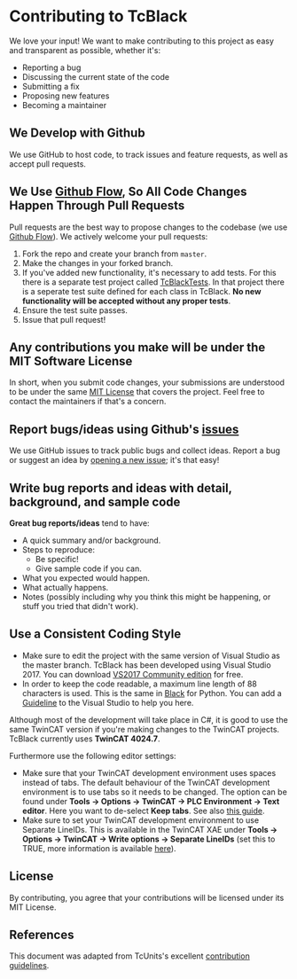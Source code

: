 # Contributing to TcBlack
We love your input! We want to make contributing to this project as easy and 
transparent as possible, whether it's:

- Reporting a bug
- Discussing the current state of the code
- Submitting a fix
- Proposing new features
- Becoming a maintainer

## We Develop with Github
We use GitHub to host code, to track issues and feature requests, as well as accept 
pull requests.

## We Use [Github Flow](https://guides.github.com/introduction/flow/index.html), So All Code Changes Happen Through Pull Requests
Pull requests are the best way to propose changes to the codebase (we use 
[Github Flow](https://guides.github.com/introduction/flow/index.html)). We actively 
welcome your pull requests:

1. Fork the repo and create your branch from `master`.
2. Make the changes in your forked branch.
2. If you've added new functionality, it's necessary to add tests. For this there is a 
separate test project called [TcBlackTests](https://github.com/Roald87/TcBlack/tree/master/src/TcBlackTests). 
In that project there is a seperate test suite defined for each class in TcBlack.
**No new functionality will be accepted without any proper tests**.
3. Ensure the test suite passes.
4. Issue that pull request!

## Any contributions you make will be under the MIT Software License
In short, when you submit code changes, your submissions are understood to be under the 
same [MIT License](http://choosealicense.com/licenses/mit/) that covers the project. 
Feel free to contact the maintainers if that's a concern.

## Report bugs/ideas using Github's [issues](https://github.com/Roald87/TcBlack/issues)
We use GitHub issues to track public bugs and collect ideas. Report a bug or suggest an
idea by [opening a new issue](https://github.com/Roald87/TcBlack/issues/new); 
it's that easy!

## Write bug reports and ideas with detail, background, and sample code

**Great bug reports/ideas** tend to have:

- A quick summary and/or background.
- Steps to reproduce:
  - Be specific!
  - Give sample code if you can.
- What you expected would happen.
- What actually happens.
- Notes (possibly including why you think this might be happening, or stuff you tried 
that didn't work).

## Use a Consistent Coding Style
* Make sure to edit the project with the same version of Visual Studio as the master 
branch. TcBlack has been developed using Visual Studio 2017. You can download
[VS2017 Community edition](https://visualstudio.microsoft.com/vs/older-downloads/) for 
free.
* In order to keep the code readable, a maximum line length of 88 characters is used.
This is the same in [Black](https://github.com/psf/black) for Python. You can add
a [Guideline](https://marketplace.visualstudio.com/items?itemName=PaulHarrington.EditorGuidelines)
to the Visual Studio to help you here.

Although most of the development will take place in C#, it is good to use the same 
TwinCAT version if you're making changes to the TwinCAT projects. TcBlack currently 
uses **TwinCAT 4024.7**.

Furthermore use the following editor settings:

* Make sure that your TwinCAT development environment uses spaces instead of tabs. The 
default behaviour of the TwinCAT development environment is to use tabs so it needs to 
be changed. The option can be found under **Tools → Options → TwinCAT → PLC Environment
 → Text editor**. Here you want to de-select **Keep tabs**. See also 
[this guide](https://alltwincat.com/2017/04/14/replace-tabs-with-whitespaces/).
* Make sure to set your TwinCAT development environment to use Separate LineIDs. This 
is available in the TwinCAT XAE under 
**Tools → Options → TwinCAT → Write options → Separate LineIDs** (set this to TRUE, 
more information is available [here](https://infosys.beckhoff.com/english.php?content=../content/1033/tc3_userinterface/18014403202147467.html&id=)).

## License
By contributing, you agree that your contributions will be licensed under its MIT License.

## References
This document was adapted from TcUnits's excellent [contribution guidelines](https://github.com/tcunit/TcUnit/blob/master/CONTRIBUTING.md).
